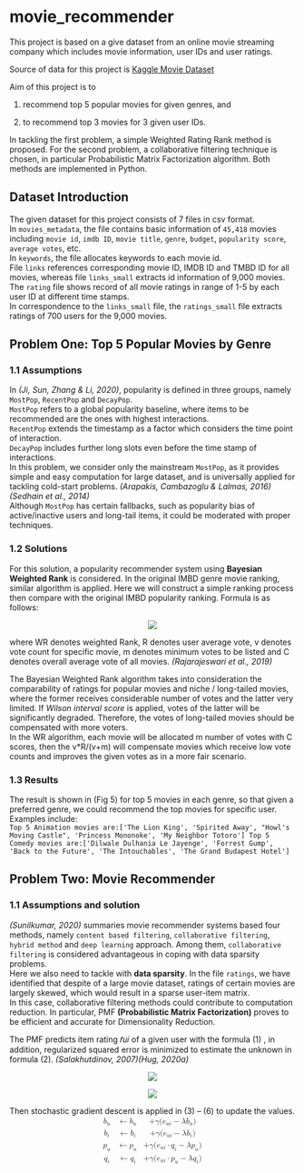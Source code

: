 # movie_recommender
 
This project is based on a give dataset from an online movie streaming company which includes movie information, user IDs and user ratings. 

Source of data for this project is [Kaggle Movie Dataset](https://www.kaggle.com/datasets/rounakbanik/the-movies-dataset)

Aim of this project is to 
1) recommend top 5 popular movies for given genres, and 

2) to recommend top 3 movies for 3 given user IDs. 

In tackling the first problem, a simple Weighted Rating Rank method is proposed. For the second problem, a collaborative filtering technique is chosen, in particular Probabilistic Matrix Factorization algorithm. Both methods are implemented in Python. 

## Dataset Introduction
The given dataset for this project consists of 7 files in csv format.   
In `movies_metadata`, the file contains basic information of `45,418` movies including `movie id`, `imdb ID`, `movie title`, `genre`, `budget`, `popularity score`, `average votes`, etc.   
In `keywords`, the file allocates keywords to each movie id.   
File `links` references corresponding movie ID, IMDB ID and TMBD ID for all movies, whereas file `links_small` extracts id information of 9,000 movies.   
The `rating` file shows record of all movie ratings in range of 1-5 by each user ID at different time stamps.   
In correspondence to the `links_small` file, the `ratings_small` file extracts ratings of 700 users for the 9,000 movies.  

## Problem One: Top 5 Popular Movies by Genre
### 1.1 Assumptions 
In *(Ji, Sun, Zhang & Li, 2020)*, popularity is defined in three groups, namely `MostPop`, `RecentPop` and `DecayPop`.   
`MostPop` refers to a global popularity baseline, where items to be recommended are the ones with highest interactions.   
`RecentPop` extends the timestamp as a factor which considers the time point of interaction.  
 `DecayPop` includes further long slots even before the time stamp of interactions.  
In this problem, we consider only the mainstream `MostPop`, as it provides simple and easy computation for large dataset, and is universally applied for tackling cold-start problems. *(Arapakis, Cambazoglu & Lalmas, 2016) (Sedhain et al., 2014)*   
Although `MostPop` has certain fallbacks, such as popularity bias of active/inactive users and long-tail items, it could be moderated with proper techniques.

### 1.2 Solutions
For this solution, a popularity recommender system using __Bayesian Weighted Rank__ is considered. In the original IMBD genre movie ranking, similar algorithm is applied. Here we will construct a simple ranking process then compare with the original IMBD popularity ranking. Formula is as follows:  
<p align="center">
  <img src="https://latex.codecogs.com/gif.latex?WR%20%3D%20%5Cfrac%7Bv%7D%7Bv&plus;m%7DR%20&plus;%20%5Cfrac%7Bm%7D%7Bv&plus;m%7DC">
</p>

where WR denotes weighted Rank, R denotes user average vote, v denotes vote count for specific movie, m denotes minimum votes to be listed and C denotes overall average vote of all movies. *(Rajarajeswari et al., 2019)*  

The Bayesian Weighted Rank algorithm takes into consideration the comparability of ratings for popular movies and niche / long-tailed movies, where the former receives considerable number of votes and the latter very limited. If *Wilson interval score* is applied, votes of the latter will be significantly degraded. Therefore, the votes of long-tailed movies should be compensated with more voters.   
In the WR algorithm, each movie will be allocated m number of votes with C scores, then the v*R/(v+m) will compensate movies which receive low vote counts and improves the given votes as in a more fair scenario.

### 1.3 Results
The result is shown in (Fig 5) for top 5 movies in each genre, so that given a preferred genre, we could recommend the top movies for specific user.   
Examples include:   
`Top 5 Animation movies are:['The Lion King', 'Spirited Away', "Howl's Moving Castle", 'Princess Mononoke', 'My Neighbor Totoro'] Top 5 Comedy movies are:['Dilwale Dulhania Le Jayenge', 'Forrest Gump', 'Back to the Future', 'The Intouchables', 'The Grand Budapest Hotel']`

## Problem Two: Movie Recommender
### 1.1 Assumptions and solution
*(Sunilkumar, 2020)* summaries movie recommender systems based four methods, namely `content based filtering`, `collaborative filtering`, `hybrid method` and `deep learning` approach. Among them, `collaborative filtering` is considered advantageous in coping with data sparsity problems.  
Here we also need to tackle with __data sparsity__. In the file `ratings`, we have identified that despite of a large movie dataset, ratings of certain movies are largely skewed, which would result in a sparse user-item matrix.    
In this case, collaborative filtering methods could contribute to computation reduction. In particular, PMF __(Probabilistic Matrix Factorization)__ proves to be efficient and accurate for Dimensionality Reduction.   
  
The PMF predicts item rating 𝑟̂𝑢𝑖 of a given user with the formula (1) , in addition, regularized squared error is minimized to estimate the unknown in formula (2). *(Salakhutdinov, 2007)(Hug, 2020a)*  
<p align="center">
  <img src="https://latex.codecogs.com/gif.latex?%5Chat%7Br%7D_%7Bui%7D%20%3D%20%5Cmu%20&plus;%20b_u%20&plus;%20b_i%20&plus;%20q_i%5ETp_u">
</p>
<p align="center">
  <img src="https://latex.codecogs.com/gif.latex?%5Csum%5Cleft%28r_%7Bui%7D%20-%20%5Chat%7Br%7D_%7Bui%7D%20%5Cright%29%5E2%20&plus;%20%5Clambda%5Cleft%28b_i%5E2%20&plus;%20b_u%5E2%20&plus;%20%7C%7Cq_i%7C%7C%5E2%20&plus;%20%7C%7Cp_u%7C%7C%5E2%5Cright%29">
</p>
  
Then stochastic gradient descent is applied in (3) – (6) to update the values.  
<math xmlns="http://www.w3.org/1998/Math/MathML" display="block">
  <semantics>
    <mtable columnalign="right left" rowspacing="3pt" columnspacing="0em" displaystyle="true">
      <mtr>
        <mtd>
          <msub>
            <mi>b</mi>
            <mi>u</mi>
          </msub>
        </mtd>
        <mtd>
          <mi></mi>
          <mo stretchy="false">&#x2190;<!-- ← --></mo>
          <msub>
            <mi>b</mi>
            <mi>u</mi>
          </msub>
        </mtd>
        <mtd>
          <mo>+</mo>
          <mi>&#x03B3;<!-- γ --></mi>
          <mo stretchy="false">(</mo>
          <msub>
            <mi>e</mi>
            <mrow class="MJX-TeXAtom-ORD">
              <mi>u</mi>
              <mi>i</mi>
            </mrow>
          </msub>
          <mo>&#x2212;<!-- − --></mo>
          <mi>&#x03BB;<!-- λ --></mi>
          <msub>
            <mi>b</mi>
            <mi>u</mi>
          </msub>
          <mo stretchy="false">)</mo>
        </mtd>
      </mtr>
      <mtr>
        <mtd>
          <msub>
            <mi>b</mi>
            <mi>i</mi>
          </msub>
        </mtd>
        <mtd>
          <mi></mi>
          <mo stretchy="false">&#x2190;<!-- ← --></mo>
          <msub>
            <mi>b</mi>
            <mi>i</mi>
          </msub>
        </mtd>
        <mtd>
          <mo>+</mo>
          <mi>&#x03B3;<!-- γ --></mi>
          <mo stretchy="false">(</mo>
          <msub>
            <mi>e</mi>
            <mrow class="MJX-TeXAtom-ORD">
              <mi>u</mi>
              <mi>i</mi>
            </mrow>
          </msub>
          <mo>&#x2212;<!-- − --></mo>
          <mi>&#x03BB;<!-- λ --></mi>
          <msub>
            <mi>b</mi>
            <mi>i</mi>
          </msub>
          <mo stretchy="false">)</mo>
        </mtd>
      </mtr>
      <mtr>
        <mtd>
          <msub>
            <mi>p</mi>
            <mi>u</mi>
          </msub>
        </mtd>
        <mtd>
          <mi></mi>
          <mo stretchy="false">&#x2190;<!-- ← --></mo>
          <msub>
            <mi>p</mi>
            <mi>u</mi>
          </msub>
        </mtd>
        <mtd>
          <mo>+</mo>
          <mi>&#x03B3;<!-- γ --></mi>
          <mo stretchy="false">(</mo>
          <msub>
            <mi>e</mi>
            <mrow class="MJX-TeXAtom-ORD">
              <mi>u</mi>
              <mi>i</mi>
            </mrow>
          </msub>
          <mo>&#x22C5;<!-- ⋅ --></mo>
          <msub>
            <mi>q</mi>
            <mi>i</mi>
          </msub>
          <mo>&#x2212;<!-- − --></mo>
          <mi>&#x03BB;<!-- λ --></mi>
          <msub>
            <mi>p</mi>
            <mi>u</mi>
          </msub>
          <mo stretchy="false">)</mo>
        </mtd>
      </mtr>
      <mtr>
        <mtd>
          <msub>
            <mi>q</mi>
            <mi>i</mi>
          </msub>
        </mtd>
        <mtd>
          <mi></mi>
          <mo stretchy="false">&#x2190;<!-- ← --></mo>
          <msub>
            <mi>q</mi>
            <mi>i</mi>
          </msub>
        </mtd>
        <mtd>
          <mo>+</mo>
          <mi>&#x03B3;<!-- γ --></mi>
          <mo stretchy="false">(</mo>
          <msub>
            <mi>e</mi>
            <mrow class="MJX-TeXAtom-ORD">
              <mi>u</mi>
              <mi>i</mi>
            </mrow>
          </msub>
          <mo>&#x22C5;<!-- ⋅ --></mo>
          <msub>
            <mi>p</mi>
            <mi>u</mi>
          </msub>
          <mo>&#x2212;<!-- − --></mo>
          <mi>&#x03BB;<!-- λ --></mi>
          <msub>
            <mi>q</mi>
            <mi>i</mi>
          </msub>
          <mo stretchy="false">)</mo>
        </mtd>
      </mtr>
    </mtable>
    <annotation encoding="application/x-tex">\begin{split}b_u &amp;\leftarrow b_u &amp;+ \gamma (e_{ui} - \lambda b_u)\\
b_i &amp;\leftarrow b_i &amp;+ \gamma (e_{ui} - \lambda b_i)\\
p_u &amp;\leftarrow p_u &amp;+ \gamma (e_{ui} \cdot q_i - \lambda p_u)\\
q_i &amp;\leftarrow q_i &amp;+ \gamma (e_{ui} \cdot p_u - \lambda q_i)\end{split}</annotation>
  </semantics>
</math>








